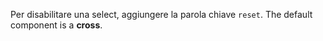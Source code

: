 

Per disabilitare una select, aggiungere la parola chiave `reset`. The default component is a **cross**. 


<!-- STORY -->